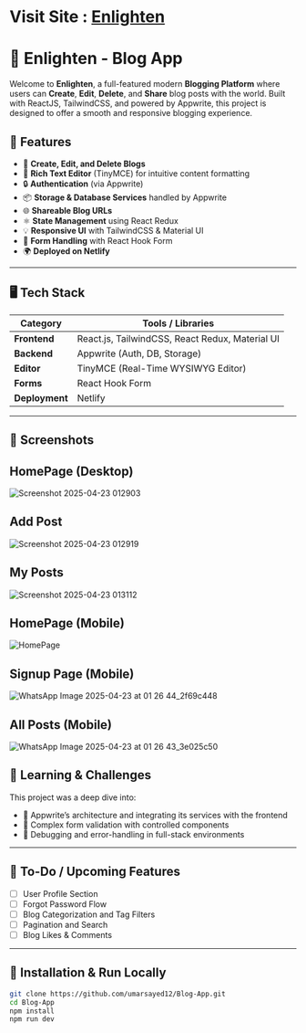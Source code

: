 # Visit Site : [Enlighten](https://brilliant-fenglisu-3b5b6a.netlify.app/)

# 📝 Enlighten - Blog App

Welcome to **Enlighten**, a full-featured modern **Blogging Platform** where users can **Create**, **Edit**, **Delete**, and **Share** blog posts with the world. Built with ReactJS, TailwindCSS, and powered by Appwrite, this project is designed to offer a smooth and responsive blogging experience.

## 🚀 Features

- 📝 **Create, Edit, and Delete Blogs**
- 💾 **Rich Text Editor** (TinyMCE) for intuitive content formatting
- 🔒 **Authentication** (via Appwrite)
- 📦 **Storage & Database Services** handled by Appwrite
- 🌐 **Shareable Blog URLs**
- ⚛️ **State Management** using React Redux
- 💡 **Responsive UI** with TailwindCSS & Material UI
- 🧪 **Form Handling** with React Hook Form
- 🌍 **Deployed on Netlify**

---

## 🖥️ Tech Stack

| Category     | Tools / Libraries                                     |
|--------------|--------------------------------------------------------|
| **Frontend** | React.js, TailwindCSS, React Redux, Material UI        |
| **Backend**  | Appwrite (Auth, DB, Storage)                           |
| **Editor**   | TinyMCE (Real-Time WYSIWYG Editor)                     |
| **Forms**    | React Hook Form                                       |
| **Deployment**| Netlify                                               |

---

## 📸 Screenshots
## HomePage (Desktop)
![Screenshot 2025-04-23 012903](https://github.com/user-attachments/assets/1c48999f-7675-476e-91b2-f69628c0062c)
## Add Post
![Screenshot 2025-04-23 012919](https://github.com/user-attachments/assets/18fba192-f1cf-4a01-8634-41c9475fce42)
## My Posts
![Screenshot 2025-04-23 013112](https://github.com/user-attachments/assets/7e09a7d1-175f-47db-8eed-81212cd02477)
## HomePage (Mobile)
![HomePage](https://github.com/user-attachments/assets/5b39f2c5-2a93-4772-a170-ed6229498e36)
## Signup Page (Mobile)
![WhatsApp Image 2025-04-23 at 01 26 44_2f69c448](https://github.com/user-attachments/assets/00f9978e-1a69-4944-babd-547596268aad)
## All Posts (Mobile)
![WhatsApp Image 2025-04-23 at 01 26 43_3e025c50](https://github.com/user-attachments/assets/2131200e-2b4c-4b44-b35c-86eff94c4b92)


## 🧠 Learning & Challenges

This project was a deep dive into:
- 🔧 Appwrite’s architecture and integrating its services with the frontend
- 🧩 Complex form validation with controlled components
- 🐞 Debugging and error-handling in full-stack environments

---

## 🚧 To-Do / Upcoming Features

- [ ] User Profile Section  
- [ ] Forgot Password Flow  
- [ ] Blog Categorization and Tag Filters  
- [ ] Pagination and Search  
- [ ] Blog Likes & Comments  

---

## 📂 Installation & Run Locally

```bash
git clone https://github.com/umarsayed12/Blog-App.git
cd Blog-App
npm install
npm run dev

